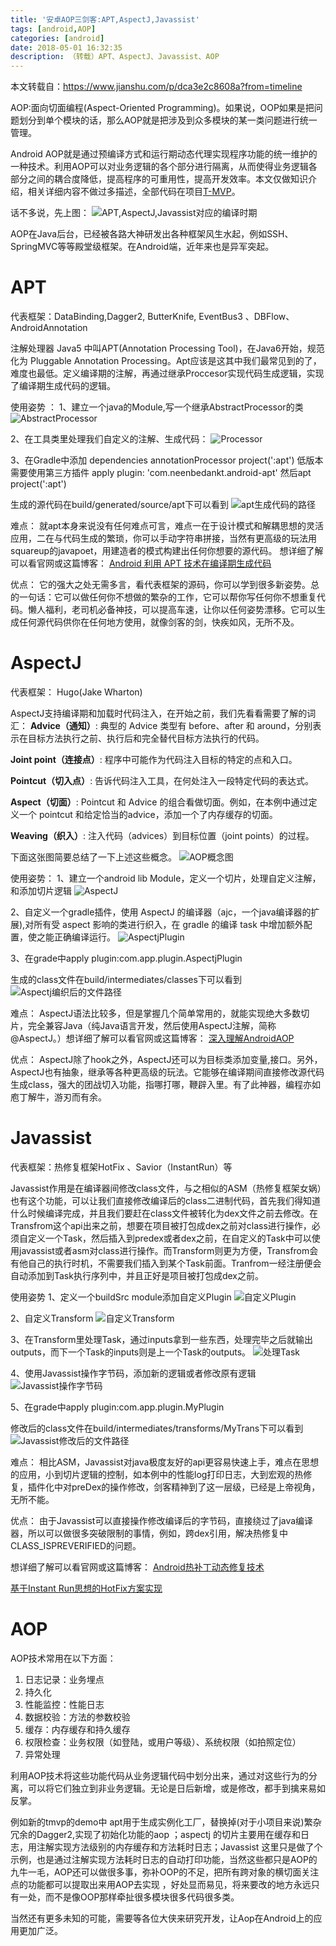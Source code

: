 ```yaml
---
title: '安卓AOP三剑客:APT,AspectJ,Javassist'
tags: [android,AOP]
categories: [android]
date: 2018-05-01 16:32:35
description: （转载）APT、AspectJ、Javassist、AOP
---
```

本文转载自：https://www.jianshu.com/p/dca3e2c8608a?from=timeline

AOP:面向切面编程(Aspect-Oriented Programming)。如果说，OOP如果是把问题划分到单个模块的话，那么AOP就是把涉及到众多模块的某一类问题进行统一管理。

Android AOP就是通过预编译方式和运行期动态代理实现程序功能的统一维护的一种技术。利用AOP可以对业务逻辑的各个部分进行隔离，从而使得业务逻辑各部分之间的耦合度降低，提高程序的可重用性，提高开发效率。本文仅做知识介绍，相关详细内容不做过多描述，全部代码在项目[T-MVP](https://link.jianshu.com/?t=https://github.com/north2016/T-MVP)。

话不多说，先上图：
![APT,AspectJ,Javassist对应的编译时期](1.jpg)

AOP在Java后台，已经被各路大神研发出各种框架风生水起，例如SSH、SpringMVC等等殿堂级框架。在Android端，近年来也是异军突起。

# APT

代表框架：DataBinding,Dagger2, ButterKnife, EventBus3 、DBFlow、AndroidAnnotation

注解处理器 Java5 中叫APT(Annotation Processing Tool)，在Java6开始，规范化为 Pluggable Annotation Processing。Apt应该是这其中我们最常见到的了，难度也最低。定义编译期的注解，再通过继承Proccesor实现代码生成逻辑，实现了编译期生成代码的逻辑。

使用姿势 ：
1、建立一个java的Module,写一个继承AbstractProcessor的类
![AbstractProcessor](2.jpg)

2、在工具类里处理我们自定义的注解、生成代码：
![Processor](3.jpg)

3、在Gradle中添加 dependencies annotationProcessor project(':apt')
低版本需要使用第三方插件 apply plugin: 'com.neenbedankt.android-apt'
然后apt project(':apt')

生成的源代码在build/generated/source/apt下可以看到
![apt生成代码的路径](4.jpg)

难点：
就apt本身来说没有任何难点可言，难点一在于设计模式和解耦思想的灵活应用，二在与代码生成的繁琐，你可以手动字符串拼接，当然有更高级的玩法用squareup的javapoet，用建造者的模式构建出任何你想要的源代码。
想详细了解可以看官网或这篇博客：
[Android 利用 APT 技术在编译期生成代码](http://brucezz.itscoder.com/use-apt-in-android)

优点：
它的强大之处无需多言，看代表框架的源码，你可以学到很多新姿势。总的一句话：它可以做任何你不想做的繁杂的工作，它可以帮你写任何你不想重复代码。懒人福利，老司机必备神技，可以提高车速，让你以任何姿势漂移。它可以生成任何源代码供你在任何地方使用，就像剑客的剑，快疾如风，无所不及。

# AspectJ

代表框架： Hugo(Jake Wharton)

AspectJ支持编译期和加载时代码注入，在开始之前，我们先看看需要了解的词汇：
**Advice（通知）**: 典型的 Advice 类型有 before、after 和 around，分别表示在目标方法执行之前、执行后和完全替代目标方法执行的代码。

**Joint point（连接点）**: 程序中可能作为代码注入目标的特定的点和入口。

**Pointcut（切入点）**: 告诉代码注入工具，在何处注入一段特定代码的表达式。

**Aspect（切面）**: Pointcut 和 Advice 的组合看做切面。例如，在本例中通过定义一个 pointcut 和给定恰当的advice，添加一个了内存缓存的切面。

**Weaving（织入）**: 注入代码（advices）到目标位置（joint points）的过程。

下面这张图简要总结了一下上述这些概念。
![AOP概念图](5.png)

使用姿势：
1、建立一个android lib Module，定义一个切片，处理自定义注解，和添加切片逻辑
![AspectJ](6.jpg)

2、自定义一个gradle插件，使用 AspectJ 的编译器（ajc，一个java编译器的扩展),对所有受 aspect 影响的类进行织入，在 gradle 的编译 task 中增加额外配置，使之能正确编译运行。
![AspectjPlugin](7.jpg)

3、在grade中apply plugin:com.app.plugin.AspectjPlugin

生成的class文件在build/intermediates/classes下可以看到
![Aspectj编织后的文件路径](8.jpg)

难点：
AspectJ语法比较多，但是掌握几个简单常用的，就能实现绝大多数切片，完全兼容Java（纯Java语言开发，然后使用AspectJ注解，简称@AspectJ。）想详细了解可以看官网或这篇博客：
[深入理解AndroidAOP](https://link.jianshu.com/?t=http://blog.csdn.net/innost/article/details/49387395)

优点：
AspectJ除了hook之外，AspectJ还可以为目标类添加变量,接口。另外，AspectJ也有抽象，继承等各种更高级的玩法。它能够在编译期间直接修改源代码生成class，强大的团战切入功能，指哪打哪，鞭辟入里。有了此神器，编程亦如庖丁解牛，游刃而有余。

# Javassist

代表框架：热修复框架HotFix 、Savior（InstantRun）等

Javassist作用是在编译器间修改class文件，与之相似的ASM（热修复框架女娲）也有这个功能，可以让我们直接修改编译后的class二进制代码，首先我们得知道什么时候编译完成，并且我们要赶在class文件被转化为dex文件之前去修改。在Transfrom这个api出来之前，想要在项目被打包成dex之前对class进行操作，必须自定义一个Task，然后插入到predex或者dex之前，在自定义的Task中可以使用javassist或者asm对class进行操作。而Transform则更为方便，Transfrom会有他自己的执行时机，不需要我们插入到某个Task前面。Tranfrom一经注册便会自动添加到Task执行序列中，并且正好是项目被打包成dex之前。

使用姿势
1、定义一个buildSrc module添加自定义Plugin
![自定义Plugin](9.jpg)

2、自定义Transform
![自定义Transform](10.jpg)

3、在Transform里处理Task，通过inputs拿到一些东西，处理完毕之后就输出outputs，而下一个Task的inputs则是上一个Task的outputs。
![处理Task](11.jpg)

4、使用Javassist操作字节码，添加新的逻辑或者修改原有逻辑
![Javassist操作字节码](12.jpg)

5、在grade中apply plugin:com.app.plugin.MyPlugin

修改后的class文件在build/intermediates/transforms/MyTrans下可以看到
![Javassist修改后的文件路径](13.jpg)

难点：
相比ASM，Javassist对java极度友好的api更容易快速上手，难点在思想的应用，小到切片逻辑的控制，如本例中的性能log打印日志，大到宏观的热修复，插件化中对preDex的操作修改，剑客精神到了这一层级，已经是上帝视角，无所不能。

优点：
由于Javassist可以直接操作修改编译后的字节码，直接绕过了java编译器，所以可以做很多突破限制的事情，例如，跨dex引用，解决热修复中CLASS_ISPREVERIFIED的问题。

想详细了解可以看官网或这篇博客：
[Android热补丁动态修复技术](https://blog.csdn.net/u010386612/article/details/51131642)

[基于Instant Run思想的HotFix方案实现](https://halfstackdeveloper.github.io/2016/09/23/%E5%9F%BA%E4%BA%8EInstant-Run%E6%80%9D%E6%83%B3%E7%9A%84HotFix%E6%96%B9%E6%A1%88%E5%AE%9E%E7%8E%B0/)

# AOP

AOP技术常用在以下方面：
1. 日志记录：业务埋点
2. 持久化
3. 性能监控：性能日志
4. 数据校验：方法的参数校验
5. 缓存：内存缓存和持久缓存
6. 权限检查：业务权限（如登陆，或用户等级）、系统权限（如拍照定位）
7. 异常处理

利用AOP技术将这些功能代码从业务逻辑代码中划分出来，通过对这些行为的分离，可以将它们独立到非业务逻辑。无论是日后新增，或是修改，都手到擒来易如反掌。

例如新的tmvp的demo中 apt用于生成实例化工厂，替换掉(对于小项目来说)繁杂冗余的Dagger2,实现了初始化功能的aop ；aspectj 的切片主要用在缓存和日志，用注解实现方法级别的内存缓存和方法耗时日志；Javassist 这里只是做了个示例，也是通过注解实现方法耗时日志的自动打印功能，当然这些都只是AOP的九牛一毛，AOP还可以做很多事，弥补OOP的不足，把所有跨对象的横切面关注点的功能都可以提取出来用AOP去实现 ，好处显而易见，将来要改的地方永远只有一处，而不是像OOP那样牵扯很多模块很多代码很多类。

当然还有更多未知的可能，需要等各位大侠来研究开发，让Aop在Android上的应用更加广泛。